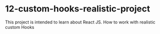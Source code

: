 # 12-custom-hooks-realistic-project

This project is intended to learn about React JS. How to work with realistic custom Hooks